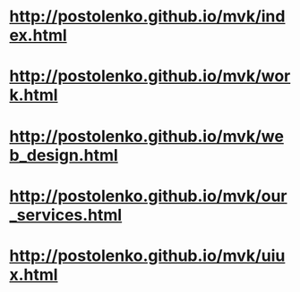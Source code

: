 # http://postolenko.github.io/mvk/index.html
# http://postolenko.github.io/mvk/work.html
# http://postolenko.github.io/mvk/web_design.html
# http://postolenko.github.io/mvk/our_services.html
# http://postolenko.github.io/mvk/uiux.html